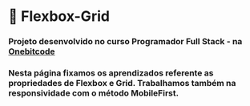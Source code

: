 # :wrench: Flexbox-Grid

### Projeto desenvolvido no curso Programador Full Stack - na [Onebitcode](https://cursos.onebitcode.com/)

### Nesta página fixamos os aprendizados referente as propriedades de Flexbox e Grid. Trabalhamos também na responsividade com o método MobileFirst. 
